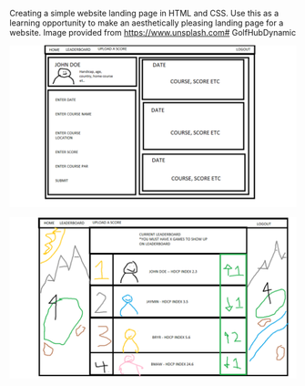 Creating a simple website landing page in HTML and CSS. Use this as a learning opportunity to make an aesthetically pleasing landing page for a website. Image provided from https://www.unsplash.com# GolfHubDynamic


![Image of Planned Profile Page](style/PROFILE_page.png)



![Image of Planned Leaderboard](style/LEADERBOARD_PAGE.png)
